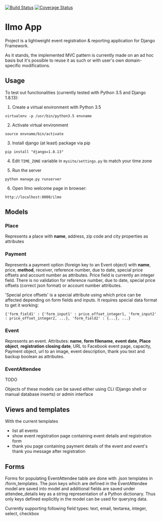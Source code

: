 [![Build Status](https://travis-ci.org/mremes/django-ilmo-app.svg?branch=master)](https://travis-ci.org/mremes/django-ilmo-app) [![Coverage Status](https://coveralls.io/repos/github/mremes/django-ilmo-app/badge.svg?branch=master)](https://coveralls.io/github/mremes/django-ilmo-app?branch=master)
# Ilmo App
Project is a lightweight event registration & reporting application for Django Framework.

As it stands, the implemented MVC pattern is currently made on an ad hoc basis but it's possible to reuse it as such or with user's own domain-specific modifications.

## Usage
To test out functionalities (currently tested with Python 3.5 and Django 1.8.13):
1) Create a virtual environment with Python 3.5
```
virtualenv -p /usr/bin/python3.5 envname
```
2) Activate virtual environment
```
source envname/bin/activate
```
3) Install django (at least) package via pip
```
pip install "django=1.8.13"
```
4) Edit ```TIME_ZONE``` variable in ```mysite/settings.py``` to match your time zone

5) Run the server
```
python manage.py runserver
```
6) Open Ilmo welcome page in browser:
```
http://localhost:8000/ilmo
```
## Models

### Place
Represents a place with **name**, address, zip code and city properties as attributes
### Payment
Represents a payment option (foreign key to an Event object) with **name**, price, **method**, receiver, reference number, due to date, special price offsets and account number as attributes. Price field is currently an integer field. There is no validation for reference number, due to date, special price offsets (correct json format) or account number attributes.

'Special price offsets' is a special attribute using which price can be affected depending on form fields and inputs. It requires special data format to get it working:

```
{'form_field1' : {'form_input1' : price_offset_integer1, 'form_input2' : price_offset_integer2, ...}, 'form_field2' : {...}, ...}
```

### Event
Represents an event. Attributes: **name**, **form filename**, **event date**, **Place object**, **registration closing date**, URL to Facebook event page, capacity, Payment object, url to an image, event description, thank you text and backup boolean as attributes.


### EventAttendee
TODO

Objects of these models can be saved either using CLI (Django shell or manual database inserts) or admin interface

## Views and templates
With the current templates
- list all events
- show event registration page containing event details and registration form
- thank you page containing payment details of the event and event's thank you message after registration

## Forms
Forms for populating EventAttendee table are done with .json templates in /form_templates. The json keys which are defined in the EventAttendee model are saved into model and additional fields are saved under attendee_details key as a string representation of a Python dictionary. Thus only keys defined explicitly in the model can be used for querying data.

Currently supporting following field types: text, email, textarea, integer, select, checkbox
